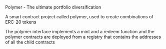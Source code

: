 Polymer - The ultimate portfolio diversification

A smart contract project called polymer, used to create combinations of ERC-20 tokens

The polymer interface implements a mint and a redeem function and the polymer contracts are deployed from a registry that contains the addresses of all the child contracts




